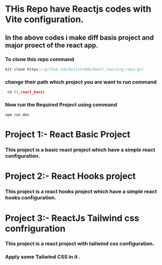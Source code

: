 # THis Repo have Reactjs codes with Vite configuration.
## In the above codes i make diff basis project and major proect of the react app.
### To clone this repo command 
```javascript
Git clone https://github.com/Nitish7040/React_learning_repo.git
```
### change their path which project you are want to run command 
```javascript
 cd 01_react_basic
```
### Now run the Required Project using command 
```javascript
npm run dev 
```
# Project 1:- React Basic Project
### This project is a basic react project which have a simple react configuration.

# Project 2:- React Hooks project
### This project is a react hooks project which have a simple react hooks configuration.

# Project 3:- ReactJs Tailwind css confriguration
### This project is a react project with tailwind css configuration.
### Apply some Tailwind CSS in it .

